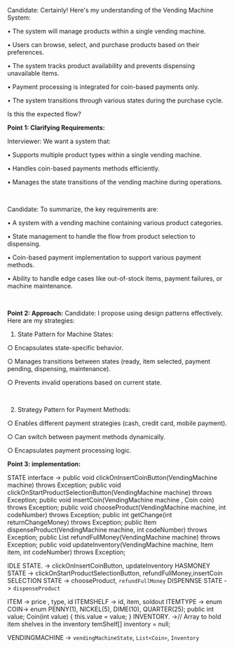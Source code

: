 
Candidate: Certainly! Here's my understanding of the Vending Machine System:

• The system will manage products within a single vending machine.

• Users can browse, select, and purchase products based on their preferences.

• The system tracks product availability and prevents dispensing unavailable items.

• Payment processing is integrated for coin-based payments only.

• The system transitions through various states during the purchase cycle.

Is this the expected flow?


**Point 1: Clarifying Requirements:**

Interviewer: We want a system that:

• Supports multiple product types within a single vending machine.

• Handles coin-based payments methods efficiently.

• Manages the state transitions of the vending machine during operations.

‍

Candidate: To summarize, the key requirements are:

• A system with a vending machine containing various product categories.

• State management to handle the flow from product selection to dispensing.

• Coin-based payment implementation to support various payment methods.

• Ability to handle edge cases like out-of-stock items, payment failures, or machine maintenance.

‍

**Point 2: Approach:**
Candidate: I propose using design patterns effectively. Here are my strategies:

1. State Pattern for Machine States:

○ Encapsulates state-specific behavior.

○ Manages transitions between states (ready, item selected, payment pending, dispensing, maintenance).

○ Prevents invalid operations based on current state.

‍

2. Strategy Pattern for Payment Methods:

○ Enables different payment strategies (cash, credit card, mobile payment).

○ Can switch between payment methods dynamically.

○ Encapsulates payment processing logic.


**Point 3: implementation:**


STATE interface -> public void clickOnInsertCoinButton(VendingMachine machine) throws Exception;
    public void clickOnStartProductSelectionButton(VendingMachine machine) throws Exception;
    public void insertCoin(VendingMachine machine , Coin coin) throws Exception;
    public void chooseProduct(VendingMachine machine, int codeNumber) throws Exception;
    public int getChange(int returnChangeMoney) throws Exception;
    public Item dispenseProduct(VendingMachine machine, int codeNumber) throws Exception;
    public List<Coin> refundFullMoney(VendingMachine machine) throws Exception;
    public void updateInventory(VendingMachine machine, Item item, int codeNumber) throws Exception;

IDLE STATE.  -> clickOnInsertCoinButton, updateInventory
HASMONEY STATE -> clickOnStartProductSelectionButton, refundFullMoney,insertCoin
 SELECTION STATE -> chooseProduct, `refundFullMoney`
 DISPENNSE STATE -> `dispenseProduct`


ITEM -> price , type, id
ITEMSHELF -> id,  item, soldout
ITEMTYPE -> enum
COIN-> enum 
    PENNY(1),
    NICKEL(5),
    DIME(10),
    QUARTER(25);
    public int value;
    Coin(int value) {
        this.value = value;
    }
INVENTORY. ->// Array to hold item shelves in the inventory temShelf[] inventory = null;

VENDINGMACHINE -> `vendingMachineState`, `List<Coin>`, `Inventory`
